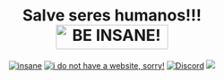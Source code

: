 
<h1 align="center">Salve seres humanos!!!
<a target="_blank"><img src="https://avatars.githubusercontent.com/u/12563720?v=4" alt="BE INSANE!" style="width: 200px; height: 44px;" width="200" height="44" /></a></h1>
<div align="center">
<a href="#"><img src="https://cdn.rawgit.com/sindresorhus/awesome/d7305f38d29fed78fa85652e3a63e154dd8e8829/media/badge.svg" alt="insane"/></a>
<a href="#"><img src="https://img.shields.io/static/v1?label=&labelColor=505050&message=CauehCraft&color=%230076D6&style=flat&logo=google-chrome&logoColor=%230076D6" alt="i do not have a website, sorry!"/></a>
<!-- <img src="http://hits.dwyl.com/abhisheknaiidu/awesome-github-profile-readme.svg" alt="Hits Badge"/> -->
  <a href="https://discord.gg/Nc8sRuKSjs"><img src="https://img.shields.io/discord/Nc8sRuKSjs.svg?style=flat&label=Discord&color=7289DA" alt="Discord"/></a>
<a href="https://twitter.com/cauehcraft" ><img src="https://img.shields.io/twitter/follow/cauehcraft.svg?style=social" /> </a>
<br>
